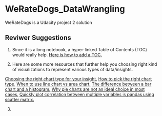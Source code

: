 # WeRateDogs_DataWrangling
WeRateDogs is a Udacity project 2 solution
## Reviwer Suggestions

1. Since it is a long notebook, a hyper-linked Table of Contents (TOC) would really help. [Here is how to add a TOC.](https://medium.com/@sambozek/ipython-er-jupyter-table-of-contents-69bb72cf39d3)

2. Here are some more resources that further help you choosing right kind of visualizations to represent various types of data/insights.

[Choosing the right chart type for your insight.](http://www.infographicsblog.com/chart-suggestions-a-thought-starter-andrew-abela/)
[How to pick the right chart type.](https://eazybi.com/blog/data_visualization_and_chart_types)
[When to use line chart vs area chart.](https://www.fusioncharts.com/blog/line-charts-vs-area-charts/)
[The difference between a bar chart and a histogram.](https://stattrek.com/statistics/charts/histogram.aspx)
[Why pie charts are not an ideal choice in most cases.](https://evolytics.com/blog/8-dont-use-pie-charts/)
[Quickly plot correlation between multiple variables is pandas using scatter matrix.](https://pandas.pydata.org/docs/reference/api/pandas.plotting.scatter_matrix.html)

3. 
